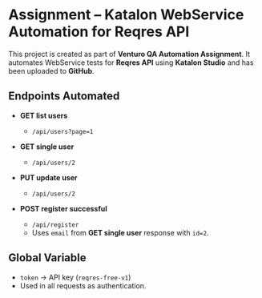 # Assignment – Katalon WebService Automation for Reqres API

This project is created as part of **Venturo QA Automation Assignment**. It automates WebService tests for **Reqres API** using **Katalon Studio** and has been uploaded to **GitHub**.
## Endpoints Automated

- **GET list users**  
  - `/api/users?page=1`

- **GET single user**  
  - `/api/users/2`

- **PUT update user**  
  - `/api/users/2`

- **POST register successful**  
  - `/api/register`  
  -  Uses `email` from **GET single user** response with `id=2`.

## Global Variable

- `token` → API key (`reqres-free-v1`)  
- Used in all requests as authentication.
